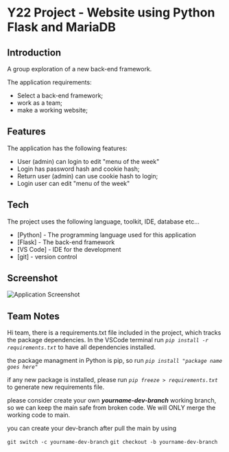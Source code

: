 # Y22 Project - Website using Python Flask and MariaDB

## Introduction
A group exploration of a new back-end framework.

The application requirements:
- Select a back-end framework;
- work as a team;
- make a working website;

## Features 

The application has the following features:
- User (admin) can login to edit "menu of the week"
- Login has password hash and cookie hash;
- Return user (admin) can use cookie hash to login;
- Login user can edit "menu of the week"


## Tech
The project uses the following language, toolkit, IDE, database etc...

- [Python] - The programming language used for this application
- [Flask] -  The back-end framework
- [VS Code] - IDE for the development
- [git] - version control

## Screenshot
![Application Screenshot](https://github.com/e-tao/Y22-GPRJ-Website_Flask/blob/main/screenshot/Y22_project_screenshot.PNG?raw=true)

## Team Notes
Hi team, there is a requirements.txt file included in the project, which tracks the package dependencies.
In the VSCode terminal run <em>`pip install -r requirements.txt`</em> to have all dependencies installed.

the package managment in Python is pip, so run 
<em>`pip install "package name goes here"`</em>

if any new package is installed, please run
<em>`pip freeze > requirements.txt`</em> to generate new requirements file.

please consider create your own <em><strong>yourname-dev-branch</strong></em> working branch, 
so we can keep the main safe from broken code.
We will ONLY merge the working code to main.

you can create your dev-branch after pull the main by using

  `git switch -c yourname-dev-branch`
  `git checkout -b yourname-dev-branch`

